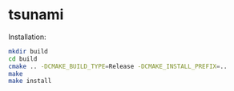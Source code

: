 # tsunami

Installation:

```bash
mkdir build
cd build
cmake .. -DCMAKE_BUILD_TYPE=Release -DCMAKE_INSTALL_PREFIX=..
make
make install
```